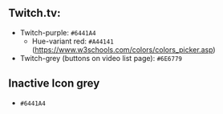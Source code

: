## Twitch.tv:

- Twitch-purple: `#6441A4`
  - Hue-variant red: `#A44141` (https://www.w3schools.com/colors/colors_picker.asp)
- Twitch-grey (buttons on video list page): `#6E6779`


## Inactive Icon grey

- `#6441A4`